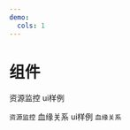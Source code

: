 ```yaml
---
demo:
  cols: 1
---
```


# 组件

资源监控 ui样例

<code src="../../demos/relative/relative-query.tsx">资源监控</code>
血缘关系 ui样例
<code src="../../demos/relative/index.tsx">血缘关系</code>